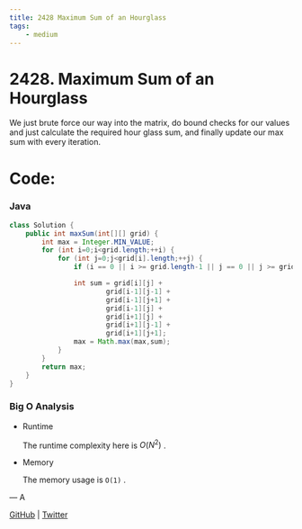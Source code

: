```yaml
---
title: 2428 Maximum Sum of an Hourglass
tags:
    - medium
---
```



# 2428. Maximum Sum of an Hourglass

We just brute force our way into the matrix, do bound checks for our values and just calculate the required hour glass sum, and finally update our max sum with every iteration.

# Code:

### Java

```java
class Solution {
    public int maxSum(int[][] grid) {
        int max = Integer.MIN_VALUE;
        for (int i=0;i<grid.length;++i) {
            for (int j=0;j<grid[i].length;++j) {
                if (i == 0 || i >= grid.length-1 || j == 0 || j >= grid[i].length-1) continue;

                int sum = grid[i][j] + 
                        grid[i-1][j-1] +
                        grid[i-1][j+1] + 
                        grid[i-1][j] + 
                        grid[i+1][j] + 
                        grid[i+1][j-1] +
                        grid[i+1][j+1];
                max = Math.max(max,sum);
            }
        }
        return max;
    }
}
```

### Big O Analysis

- Runtime
    
    The runtime complexity here is $O(N^2)$ .
    
- Memory
    
    The memory usage is `O(1)` .
    

— A

[GitHub](https://github.com/AtharvaKamble) | [Twitter](https://twitter.com/AtharvaKamble07)